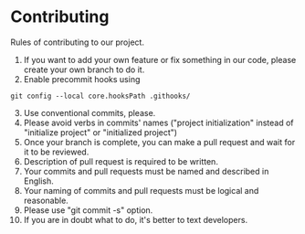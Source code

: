 # Contributing
Rules of contributing to our project.
1. If you want to add your own feature or fix something in our code, please create your own branch to do it.
2. Enable precommit hooks using 
```shell 
git config --local core.hooksPath .githooks/
```
3. Use conventional commits, please.
4. Please avoid verbs in commits' names ("project initialization" instead of "initialize project" or "initialized project")
5. Once your branch is complete, you can make a pull request and wait for it to be reviewed.
6. Description of pull request is required to be written.
7. Your commits and pull requests must be named and described in English.
8. Your naming of commits and pull requests must be logical and reasonable.
9. Please use "git commit -s" option.
10. If you are in doubt what to do, it's better to text developers.

